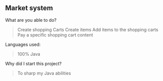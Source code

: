 ## Market system

What are you able to do?

>Create shopping Carts
>Create items
>Add items to the shopping carts
>Pay a specific shopping cart content

Languages used: 

>100%  Java

Why did I start this project?

>To sharp my Java abilities
